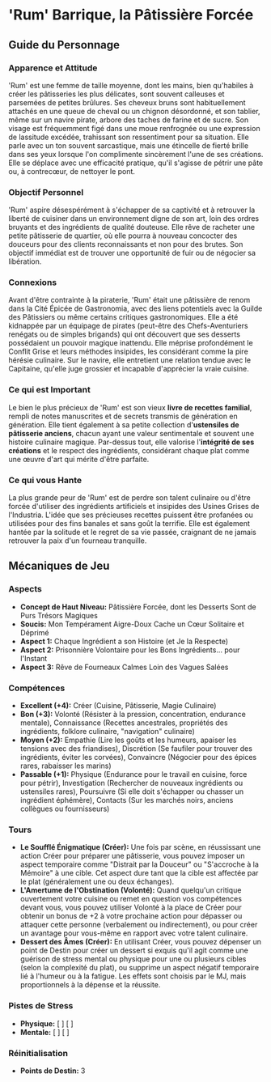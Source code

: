 # 'Rum' Barrique, la Pâtissière Forcée

## Guide du Personnage

### Apparence et Attitude

'Rum' est une femme de taille moyenne, dont les mains, bien qu'habiles à créer les pâtisseries les plus délicates, sont souvent calleuses et parsemées de petites brûlures. Ses cheveux bruns sont habituellement attachés en une queue de cheval ou un chignon désordonné, et son tablier, même sur un navire pirate, arbore des taches de farine et de sucre. Son visage est fréquemment figé dans une moue renfrognée ou une expression de lassitude excédée, trahissant son ressentiment pour sa situation. Elle parle avec un ton souvent sarcastique, mais une étincelle de fierté brille dans ses yeux lorsque l'on complimente sincèrement l'une de ses créations. Elle se déplace avec une efficacité pratique, qu'il s'agisse de pétrir une pâte ou, à contrecœur, de nettoyer le pont.

### Objectif Personnel

'Rum' aspire désespérément à s'échapper de sa captivité et à retrouver la liberté de cuisiner dans un environnement digne de son art, loin des ordres bruyants et des ingrédients de qualité douteuse. Elle rêve de racheter une petite pâtisserie de quartier, où elle pourra à nouveau concocter des douceurs pour des clients reconnaissants et non pour des brutes. Son objectif immédiat est de trouver une opportunité de fuir ou de négocier sa libération.

### Connexions

Avant d'être contrainte à la piraterie, 'Rum' était une pâtissière de renom dans la Cité Épicée de Gastronomia, avec des liens potentiels avec la Guilde des Pâtissiers ou même certains critiques gastronomiques. Elle a été kidnappée par un équipage de pirates (peut-être des Chefs-Aventuriers renégats ou de simples brigands) qui ont découvert que ses desserts possédaient un pouvoir magique inattendu. Elle méprise profondément le Conflit Grise et leurs méthodes insipides, les considérant comme la pire hérésie culinaire. Sur le navire, elle entretient une relation tendue avec le Capitaine, qu'elle juge grossier et incapable d'apprécier la vraie cuisine.

### Ce qui est Important

Le bien le plus précieux de 'Rum' est son vieux **livre de recettes familial**, rempli de notes manuscrites et de secrets transmis de génération en génération. Elle tient également à sa petite collection d'**ustensiles de pâtisserie anciens**, chacun ayant une valeur sentimentale et souvent une histoire culinaire magique. Par-dessus tout, elle valorise l'**intégrité de ses créations** et le respect des ingrédients, considérant chaque plat comme une œuvre d'art qui mérite d'être parfaite.

### Ce qui vous Hante

La plus grande peur de 'Rum' est de perdre son talent culinaire ou d'être forcée d'utiliser des ingrédients artificiels et insipides des Usines Grises de l'Industria. L'idée que ses précieuses recettes puissent être profanées ou utilisées pour des fins banales et sans goût la terrifie. Elle est également hantée par la solitude et le regret de sa vie passée, craignant de ne jamais retrouver la paix d'un fourneau tranquille.

## Mécaniques de Jeu

### Aspects

*   **Concept de Haut Niveau:** Pâtissière Forcée, dont les Desserts Sont de Purs Trésors Magiques
*   **Soucis:** Mon Tempérament Aigre-Doux Cache un Cœur Solitaire et Déprimé
*   **Aspect 1:** Chaque Ingrédient a son Histoire (et Je la Respecte)
*   **Aspect 2:** Prisonnière Volontaire pour les Bons Ingrédients... pour l'Instant
*   **Aspect 3:** Rêve de Fourneaux Calmes Loin des Vagues Salées

### Compétences

*   **Excellent (+4):** Créer (Cuisine, Pâtisserie, Magie Culinaire)
*   **Bon (+3):** Volonté (Résister à la pression, concentration, endurance mentale), Connaissance (Recettes ancestrales, propriétés des ingrédients, folklore culinaire, "navigation" culinaire)
*   **Moyen (+2):** Empathie (Lire les goûts et les humeurs, apaiser les tensions avec des friandises), Discrétion (Se faufiler pour trouver des ingrédients, éviter les corvées), Convaincre (Négocier pour des épices rares, rabaisser les marins)
*   **Passable (+1):** Physique (Endurance pour le travail en cuisine, force pour pétrir), Investigation (Rechercher de nouveaux ingrédients ou ustensiles rares), Poursuivre (Si elle doit s'échapper ou chasser un ingrédient éphémère), Contacts (Sur les marchés noirs, anciens collègues ou fournisseurs)

### Tours

*   **Le Soufflé Énigmatique (Créer):** Une fois par scène, en réussissant une action Créer pour préparer une pâtisserie, vous pouvez imposer un aspect temporaire comme "Distrait par la Douceur" ou "S'accroche à la Mémoire" à une cible. Cet aspect dure tant que la cible est affectée par le plat (généralement une ou deux échanges).
*   **L'Amertume de l'Obstination (Volonté):** Quand quelqu'un critique ouvertement votre cuisine ou remet en question vos compétences devant vous, vous pouvez utiliser Volonté à la place de Créer pour obtenir un bonus de +2 à votre prochaine action pour dépasser ou attaquer cette personne (verbalement ou indirectement), ou pour créer un avantage pour vous-même en rapport avec votre talent culinaire.
*   **Dessert des Âmes (Créer):** En utilisant Créer, vous pouvez dépenser un point de Destin pour créer un dessert si exquis qu'il agit comme une guérison de stress mental ou physique pour une ou plusieurs cibles (selon la complexité du plat), ou supprime un aspect négatif temporaire lié à l'humeur ou à la fatigue. Les effets sont choisis par le MJ, mais proportionnels à la dépense et la réussite.

### Pistes de Stress

*   **Physique:** [ ] [ ]
*   **Mentale:** [ ] [ ]

### Réinitialisation

*   **Points de Destin:** 3